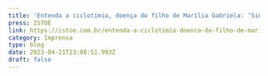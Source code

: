 ```yaml
---
title: 'Entenda a ciclotimia, doença do filho de Marília Gabriela: ‘Sintomas de meses e anos'
press: ISTOÉ
link: https://istoe.com.br/entenda-a-ciclotimia-doenca-do-filho-de-marilia-gabriela-sintomas-de-meses-e-anos/
category: Imprensa
type: blog
date: 2023-04-21T23:08:51.993Z
draft: false
---
```

